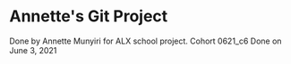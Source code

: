 # Annette's Git Project
  Done by Annette Munyiri for ALX school project.
  Cohort 0621_c6
  Done on June 3, 2021
